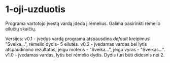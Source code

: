 # 1-oji-uzduotis

Programa vartotojo įvestą vardą įdeda į rėmelius. Galima pasirinkti rėmelio eilučių skaičių.

Versijos:
v0.1 - įvedus vardą programa atspausdina *default* kreipimusi "Sveika...", rėmelio dydis- 5 eilutės.
v0.2 - įvedamas vardas bei lytis atspaudinimo rezultatas, jeigu moteris - "Sveika...", jeigu vyras - "Sveikas...".
v1.0 - įvedamas vardas, lytis bei rėmelio dydis. Dydis turi būti didesnis nei 2.

